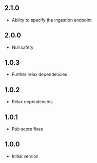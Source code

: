 ## 2.1.0

- Ability to specify the ingestion endpoint

## 2.0.0

- Null safety

## 1.0.3

- Further relax dependencies

## 1.0.2

- Relax dependencies

## 1.0.1

- Pub score fixes

## 1.0.0

- Initial version
